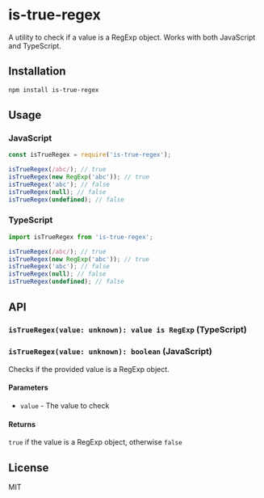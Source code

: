 # is-true-regex

A utility to check if a value is a RegExp object. Works with both JavaScript and TypeScript.

## Installation

```bash
npm install is-true-regex
```

## Usage

### JavaScript
```javascript
const isTrueRegex = require('is-true-regex');

isTrueRegex(/abc/); // true
isTrueRegex(new RegExp('abc')); // true
isTrueRegex('abc'); // false
isTrueRegex(null); // false
isTrueRegex(undefined); // false
```

### TypeScript
```typescript
import isTrueRegex from 'is-true-regex';

isTrueRegex(/abc/); // true
isTrueRegex(new RegExp('abc')); // true
isTrueRegex('abc'); // false
isTrueRegex(null); // false
isTrueRegex(undefined); // false
```

## API

### `isTrueRegex(value: unknown): value is RegExp` (TypeScript)
### `isTrueRegex(value: unknown): boolean` (JavaScript)

Checks if the provided value is a RegExp object.

#### Parameters

- `value` - The value to check

#### Returns

`true` if the value is a RegExp object, otherwise `false`

## License

MIT



